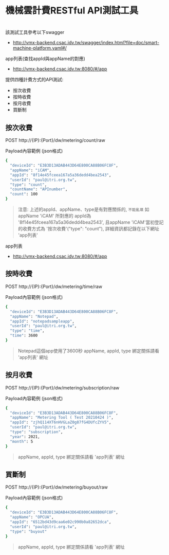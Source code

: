 # 機械雲計費RESTful API測試工具
#

該測試工具參考以下swagger
- http://vmx-backend.csac.idv.tw/swagger/index.html?file=doc/smart-machine-platform.yaml#/

app列表(查找appId與appName的對應)
- http://vmx-backend.csac.idv.tw:8080/#/app


提供四種計費方式的API測試:
- 按次收費
- 按時收費
- 按月收費
- 買斷制

## 按次收費
POST 
http://{IP}:{Port}/dw/metering/count/raw

Payload內容範例 (json格式)
```sh
{
  "deviceId": "E3B3D13ADAB443D64E800CA88B06FC8F",
  "appName": "iCAM",
  "appId": "8f14e45fceea167a5a36dedd4bea2543",
  "userId": "paul@itri.org.tw",
  "type": "count",
  "countName": "APInumber",
  "count": 100
}
```
> 注意: 上述的appId、appName、type是有對應關係的, `不能亂填`
> 如appName 'iCAM' 所對應的 appId為 '8f14e45fceea167a5a36dedd4bea2543',
> 且appName 'iCAM'當初登記的收費方式為 '按次收費'("type": "count"), 
> 詳細資訊都記錄在以下網址 'app列表'

app列表
- http://vmx-backend.csac.idv.tw:8080/#/app



## 按時收費
POST 
http://{IP}:{Port}/dw/metering/time/raw

Payload內容範例 (json格式)
```sh
{
  "deviceId": "E3B3D13ADAB443D64E800CA88B06FC8F",
  "appName": "Notepad",
  "appId": "notepadsampleapp",
  "userId": "paul@itri.org.tw",
  "type": "time",
  "time": 3600
}
```
> Notepad這個app使用了3600秒
> appName, appId, type 綁定關係請看 'app列表' 網址



## 按月收費
POST 
http://{IP}:{Port}/dw/metering/subscription/raw

Payload內容範例 (json格式)
```sh
{
  "deviceId": "E3B3D13ADAB443D64E800CA88B06FC8F",
  "appName": "Metering Tool ( Test 20210424 )",
  "appId": "zjhQ114XT6nHVGLaZ0g87fG4DUfcZYV5",
  "userId": "paul@itri.org.tw",
  "type": "subscription",
  "year": 2021,
  "month": 5
}
```
> appName, appId, type 綁定關係請看 'app列表' 網址



## 買斷制
POST 
http://{IP}:{Port}/dw/metering/buyout/raw

Payload內容範例 (json格式)
```sh
{
  "deviceId": "E3B3D13ADAB443D64E800CA88B06FC8F",
  "appName": "OPCUA",
  "appId": "6512bd43d9caa6e02c990b0a82652dca",
  "userId": "paul@itri.org.tw",
  "type": "buyout"
}
```
> appName, appId, type 綁定關係請看 'app列表' 網址